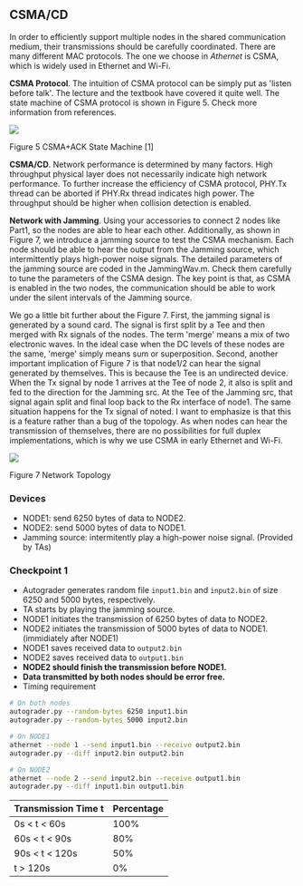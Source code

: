 ## CSMA/CD

In order to efficiently support multiple nodes in the shared communication medium, their transmissions should be carefully coordinated. There are many different MAC protocols. The one we choose in *Athernet* is CSMA, which is widely used in Ethernet and Wi-Fi.

**CSMA Protocol**. The intuition of CSMA protocol can be simply put as 'listen before talk'. The lecture and the textbook have covered it quite well. The state machine of CSMA protocol is shown in Figure 5. Check more information from references.

![](RackMultipart20220302-4-19oxl2x_html_391de21741456ff7.png)

Figure 5 CSMA+ACK State Machine [1]

**CSMA/CD**. Network performance is determined by many factors. High throughput physical layer does not necessarily indicate high network performance. To further increase the efficiency of CSMA protocol, PHY.Tx thread can be aborted if PHY.Rx thread indicates high power. The throughput should be higher when collision detection is enabled.

**Network with Jamming**. Using your accessories to connect 2 nodes like Part1, so the nodes are able to hear each other. Additionally, as shown in Figure 7, we introduce a jamming source to test the CSMA mechanism. Each node should be able to hear the output from the Jamming source, which intermittently plays high-power noise signals. The detailed parameters of the jamming source are coded in the JammingWav.m. Check them carefully to tune the parameters of the CSMA design. The key point is that, as CSMA is enabled in the two nodes, the communication should be able to work under the silent intervals of the Jamming source.

We go a little bit further about the Figure 7. First, the jamming signal is generated by a sound card. The signal is first split by a Tee and then merged with Rx signals of the nodes. The term 'merge' means a mix of two electronic waves. In the ideal case when the DC levels of these nodes are the same, 'merge' simply means sum or superposition. Second, another important implication of Figure 7 is that node1/2 can hear the signal generated by themselves. This is because the Tee is an undirected device. When the Tx signal by node 1 arrives at the Tee of node 2, it also is split and fed to the direction for the Jamming src. At the Tee of the Jamming src, that signal again split and final loop back to the Rx interface of node1. The same situation happens for the Tx signal of noted. I want to emphasize is that this is a feature rather than a bug of the topology. As when nodes can hear the transmission of themselves, there are no possibilities for full duplex implementations, which is why we use CSMA in early Ethernet and Wi-Fi.

![](RackMultipart20220302-4-19oxl2x_html_ad7271e1df1dcfb0.png)

Figure 7 Network Topology

### Devices
- NODE1: send 6250 bytes of data to NODE2.
- NODE2: send 5000 bytes of data to NODE1.
- Jamming source: intermitently play a high-power noise signal. (Provided by TAs)

### Checkpoint 1
- Autograder generates random file `input1.bin` and `input2.bin` of size 6250 and 5000 bytes, respectively.
- TA starts by playing the jamming source.
- NODE1 initiates the transmission of 6250 bytes of data to NODE2.
- NODE2 initiates the transmission of 5000 bytes of data to NODE1. (immidiately after NODE1)
- NODE1 saves received data to `output2.bin`
- NODE2 saves received data to `output1.bin`
- **NODE2 should finish the transmission before NODE1.**
- **Data transmitted by both nodes should be error free.**
- Timing requirement

```sh
# On both nodes
autograder.py --random-bytes 6250 input1.bin
autograder.py --random-bytes 5000 input2.bin

# On NODE1
athernet --node 1 --send input1.bin --receive output2.bin
autograder.py --diff input2.bin output2.bin

# On NODE2
athernet --node 2 --send input2.bin --receive output1.bin
autograder.py --diff input1.bin output1.bin
```


| Transmission Time t | Percentage |
| ------------------- | ---------- |
| 0s < t < 60s        | 100%       |
| 60s < t < 90s       | 80%        |
| 90s < t < 120s      | 50%        |
| t > 120s            | 0%         |
